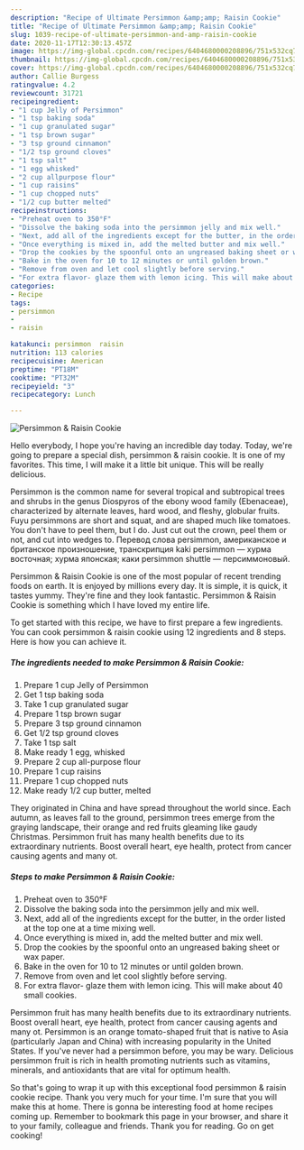 ```yaml
---
description: "Recipe of Ultimate Persimmon &amp;amp; Raisin Cookie"
title: "Recipe of Ultimate Persimmon &amp;amp; Raisin Cookie"
slug: 1039-recipe-of-ultimate-persimmon-and-amp-raisin-cookie
date: 2020-11-17T12:30:13.457Z
image: https://img-global.cpcdn.com/recipes/6404680000208896/751x532cq70/persimmon-raisin-cookie-recipe-main-photo.jpg
thumbnail: https://img-global.cpcdn.com/recipes/6404680000208896/751x532cq70/persimmon-raisin-cookie-recipe-main-photo.jpg
cover: https://img-global.cpcdn.com/recipes/6404680000208896/751x532cq70/persimmon-raisin-cookie-recipe-main-photo.jpg
author: Callie Burgess
ratingvalue: 4.2
reviewcount: 31721
recipeingredient:
- "1 cup Jelly of Persimmon"
- "1 tsp baking soda"
- "1 cup granulated sugar"
- "1 tsp brown sugar"
- "3 tsp ground cinnamon"
- "1/2 tsp ground cloves"
- "1 tsp salt"
- "1 egg whisked"
- "2 cup allpurpose flour"
- "1 cup raisins"
- "1 cup chopped nuts"
- "1/2 cup butter melted"
recipeinstructions:
- "Preheat oven to 350°F"
- "Dissolve the baking soda into the persimmon jelly and mix well."
- "Next, add all of the ingredients except for the butter, in the order listed at the top one at a time mixing well."
- "Once everything is mixed in, add the melted butter and mix well."
- "Drop the cookies by the spoonful onto an ungreased baking sheet or wax paper."
- "Bake in the oven for 10 to 12 minutes or until golden brown."
- "Remove from oven and let cool slightly before serving."
- "For extra flavor- glaze them with lemon icing. This will make about 40 small cookies."
categories:
- Recipe
tags:
- persimmon
- 
- raisin

katakunci: persimmon  raisin 
nutrition: 113 calories
recipecuisine: American
preptime: "PT18M"
cooktime: "PT32M"
recipeyield: "3"
recipecategory: Lunch

---
```



![Persimmon &amp; Raisin Cookie](https://img-global.cpcdn.com/recipes/6404680000208896/751x532cq70/persimmon-raisin-cookie-recipe-main-photo.jpg)

Hello everybody, I hope you're having an incredible day today. Today, we're going to prepare a special dish, persimmon &amp; raisin cookie. It is one of my favorites. This time, I will make it a little bit unique. This will be really delicious.

Persimmon is the common name for several tropical and subtropical trees and shrubs in the genus Diospyros of the ebony wood family (Ebenaceae), characterized by alternate leaves, hard wood, and fleshy, globular fruits. Fuyu persimmons are short and squat, and are shaped much like tomatoes. You don&#39;t have to peel them, but I do. Just cut out the crown, peel them or not, and cut into wedges to. Перевод слова persimmon, американское и британское произношение, транскрипция kaki persimmon — хурма восточная; хурма японская; каки persimmon shuttle — персиммоновый.

Persimmon &amp; Raisin Cookie is one of the most popular of recent trending foods on earth. It is enjoyed by millions every day. It is simple, it is quick, it tastes yummy. They're fine and they look fantastic. Persimmon &amp; Raisin Cookie is something which I have loved my entire life.


To get started with this recipe, we have to first prepare a few ingredients. You can cook persimmon &amp; raisin cookie using 12 ingredients and 8 steps. Here is how you can achieve it.

<!--inarticleads1-->

##### The ingredients needed to make Persimmon &amp; Raisin Cookie:

1. Prepare 1 cup Jelly of Persimmon
1. Get 1 tsp baking soda
1. Take 1 cup granulated sugar
1. Prepare 1 tsp brown sugar
1. Prepare 3 tsp ground cinnamon
1. Get 1/2 tsp ground cloves
1. Take 1 tsp salt
1. Make ready 1 egg, whisked
1. Prepare 2 cup all-purpose flour
1. Prepare 1 cup raisins
1. Prepare 1 cup chopped nuts
1. Make ready 1/2 cup butter, melted


They originated in China and have spread throughout the world since. Each autumn, as leaves fall to the ground, persimmon trees emerge from the graying landscape, their orange and red fruits gleaming like gaudy Christmas. Persimmon fruit has many health benefits due to its extraordinary nutrients. Boost overall heart, eye health, protect from cancer causing agents and many ot. 

<!--inarticleads2-->

##### Steps to make Persimmon &amp; Raisin Cookie:

1. Preheat oven to 350°F
1. Dissolve the baking soda into the persimmon jelly and mix well.
1. Next, add all of the ingredients except for the butter, in the order listed at the top one at a time mixing well.
1. Once everything is mixed in, add the melted butter and mix well.
1. Drop the cookies by the spoonful onto an ungreased baking sheet or wax paper.
1. Bake in the oven for 10 to 12 minutes or until golden brown.
1. Remove from oven and let cool slightly before serving.
1. For extra flavor- glaze them with lemon icing. This will make about 40 small cookies.


Persimmon fruit has many health benefits due to its extraordinary nutrients. Boost overall heart, eye health, protect from cancer causing agents and many ot. Persimmon is an orange tomato-shaped fruit that is native to Asia (particularly Japan and China) with increasing popularity in the United States. If you&#39;ve never had a persimmon before, you may be wary. Delicious persimmon fruit is rich in health promoting nutrients such as vitamins, minerals, and antioxidants that are vital for optimum health. 

So that's going to wrap it up with this exceptional food persimmon &amp; raisin cookie recipe. Thank you very much for your time. I'm sure that you will make this at home. There is gonna be interesting food at home recipes coming up. Remember to bookmark this page in your browser, and share it to your family, colleague and friends. Thank you for reading. Go on get cooking!
